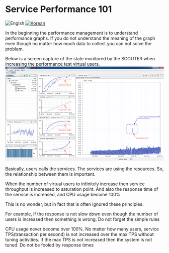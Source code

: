 # Service Performance 101
![Englsh](https://img.shields.io/badge/language-English-red.svg) [![Korean](https://img.shields.io/badge/language-Korean-blue.svg)](Service-Performance-101_kr.md)

In the beginning the performance management is to understand performance graphs.
If you do not understand the meaning of the graph even though no matter how much data to collect you can not solve the problem.

Below is a screen capture of the state monitored by the SCOUTER when increasing the performance test virtual users.
![Screen](../img/tech/loadtest.png)

Basically, users calls the services. The services are using the resources. 
So, the relationship between them is important.

When the number of virtual users to infinitely increase then service throughput is increased to saturation point. And also the response time of the service is increased, and CPU usage become 100%.

This is no wonder, but in fact that is often ignored these principles.

For example, if the response is not slow down even though the number of users is increased then something is wrong. Do not forget the simple rules

CPU usage never become over 100%. 
No matter how many users, service TPS(transaction per second) is not increased over the max TPS without tuning activities. If the max TPS is not increased then the system is not tuned. Do not be fooled by response times